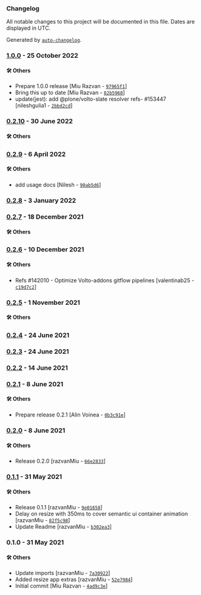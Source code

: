 ### Changelog

All notable changes to this project will be documented in this file. Dates are displayed in UTC.

Generated by [`auto-changelog`](https://github.com/CookPete/auto-changelog).

### [1.0.0](https://github.com/eea/volto-resize-helper/compare/0.2.10...1.0.0) - 25 October 2022

#### :hammer_and_wrench: Others

- Prepare 1.0.0 release [Miu Razvan - [`97965f1`](https://github.com/eea/volto-resize-helper/commit/97965f1deac22c291ea92569bb44d3bd0fcabd40)]
- Bring this up to date [Miu Razvan - [`82b5968`](https://github.com/eea/volto-resize-helper/commit/82b59684b4d4ae20f18fee64770a733e73aef74d)]
- update(jest): add @plone/volto-slate resolver refs- #153447 [nileshgulia1 - [`2bbd2cd`](https://github.com/eea/volto-resize-helper/commit/2bbd2cdf5db5cc8dfa0b96e27085ca738692e2f4)]
### [0.2.10](https://github.com/eea/volto-resize-helper/compare/0.2.9...0.2.10) - 30 June 2022

#### :hammer_and_wrench: Others

### [0.2.9](https://github.com/eea/volto-resize-helper/compare/0.2.8...0.2.9) - 6 April 2022

#### :hammer_and_wrench: Others

- add usage docs [Nilesh - [`90ab5d6`](https://github.com/eea/volto-resize-helper/commit/90ab5d686ba7511e3df5e509c8f2e5cb516a8cf8)]
### [0.2.8](https://github.com/eea/volto-resize-helper/compare/0.2.7...0.2.8) - 3 January 2022

### [0.2.7](https://github.com/eea/volto-resize-helper/compare/0.2.6...0.2.7) - 18 December 2021

#### :hammer_and_wrench: Others

### [0.2.6](https://github.com/eea/volto-resize-helper/compare/0.2.5...0.2.6) - 10 December 2021

#### :hammer_and_wrench: Others

- Refs #142010 - Optimize Volto-addons gitflow pipelines [valentinab25 - [`c19d7c2`](https://github.com/eea/volto-resize-helper/commit/c19d7c2e3ae1bf89b0e492906c60ca3b18118a1b)]
### [0.2.5](https://github.com/eea/volto-resize-helper/compare/0.2.4...0.2.5) - 1 November 2021

#### :hammer_and_wrench: Others

### [0.2.4](https://github.com/eea/volto-resize-helper/compare/0.2.3...0.2.4) - 24 June 2021

### [0.2.3](https://github.com/eea/volto-resize-helper/compare/0.2.2...0.2.3) - 24 June 2021

### [0.2.2](https://github.com/eea/volto-resize-helper/compare/0.2.1...0.2.2) - 14 June 2021

### [0.2.1](https://github.com/eea/volto-resize-helper/compare/0.2.0...0.2.1) - 8 June 2021

#### :hammer_and_wrench: Others

- Prepare release 0.2.1 [Alin Voinea - [`0b3c91e`](https://github.com/eea/volto-resize-helper/commit/0b3c91e2e0b056b8d884f3027c9ba51028ebd7b7)]
### [0.2.0](https://github.com/eea/volto-resize-helper/compare/0.1.1...0.2.0) - 8 June 2021

#### :hammer_and_wrench: Others

- Release 0.2.0 [razvanMiu - [`66e2833`](https://github.com/eea/volto-resize-helper/commit/66e2833772b06950603f95ef8e537df91e02285a)]
### [0.1.1](https://github.com/eea/volto-resize-helper/compare/0.1.0...0.1.1) - 31 May 2021

#### :hammer_and_wrench: Others

- Release 0.1.1 [razvanMiu - [`9e01658`](https://github.com/eea/volto-resize-helper/commit/9e01658d140cba59e478fd8bd55f07f48cdd3729)]
- Delay on resize with 350ms to cover semantic ui container animation [razvanMiu - [`82f5c98`](https://github.com/eea/volto-resize-helper/commit/82f5c98ca8d8e3cc2d84d62786d78e3d5b5adb61)]
- Update Readme [razvanMiu - [`b302ea3`](https://github.com/eea/volto-resize-helper/commit/b302ea334c06858cc8d83cdd638f37f1f53f9cb4)]
### 0.1.0 - 31 May 2021

#### :hammer_and_wrench: Others

- Update imports [razvanMiu - [`7a30922`](https://github.com/eea/volto-resize-helper/commit/7a30922067f4e878d1ab47bb5bd26fded81b806f)]
- Added resize app extras [razvanMiu - [`52e7984`](https://github.com/eea/volto-resize-helper/commit/52e7984a488a67c70ed7a218afb0c22682a72976)]
- Initial commit [Miu Razvan - [`4ad9c3e`](https://github.com/eea/volto-resize-helper/commit/4ad9c3e122176c535a777d7acd14b9ab565e964f)]
